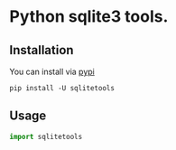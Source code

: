 # Python sqlite3 tools.

## Installation

You can install via [pypi](https://pypi.org/project/sqlitetools/)

```console
pip install -U sqlitetools
```

## Usage

```python
import sqlitetools
```
